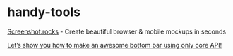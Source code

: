 # handy-tools

[Screenshot.rocks](https://screenshot.rocks/) - Create beautiful browser & mobile mockups in seconds

[Let’s show you how to make an awesome bottom bar using only core API!](https://www.reddit.com/r/reactnative/comments/hj0iyf/lets_show_you_how_to_make_an_awesome_bottom_bar/)

